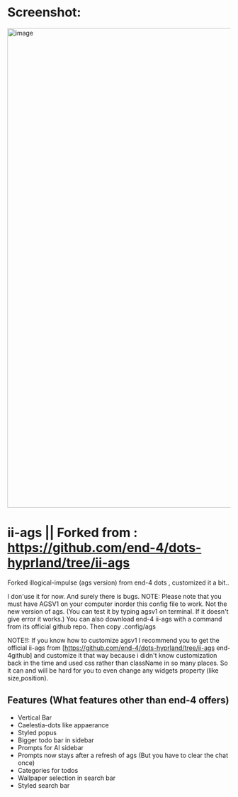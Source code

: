 # Screenshot:
<img width="1922" height="1080" alt="image" src="https://github.com/user-attachments/assets/883e0131-11b0-42af-acc5-30af8b56e9d0" />

# ii-ags || Forked from : https://github.com/end-4/dots-hyprland/tree/ii-ags
Forked illogical-impulse (ags version) from end-4 dots , customized it a bit..

I don'use it for now. And surely there is bugs.
NOTE: Please note that you must have AGSV1 on your computer inorder this config file to work. Not the new version of ags.
(You can test it by typing agsv1 on terminal. If it doesn't give error it works.)
You can also download end-4 ii-ags with a command from its official github repo. Then copy .config/ags

NOTE!!: If you know how to customize agsv1 I recommend you to get the official ii-ags from [https://github.com/end-4/dots-hyprland/tree/ii-ags end-4github] and customize it that way because i didn't know customization back in the time and used css rather than className in so many places. So it can and will be hard for you to even change any widgets property (like size,position).

## Features (What features other than end-4 offers)
- Vertical Bar
- Caelestia-dots like appaerance
- Styled popus
- Bigger todo bar in sidebar
- Prompts for AI sidebar
- Prompts now stays after a refresh of ags (But you have to clear the chat once)
- Categories for todos
- Wallpaper selection in search bar
- Styled search bar



